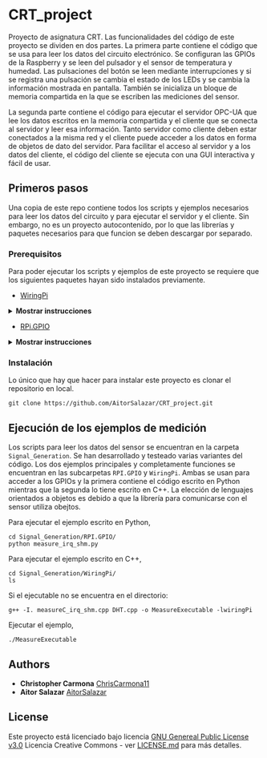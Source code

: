 # CRT_project

Proyecto de asignatura CRT. Las funcionalidades del código de este proyecto se dividen en dos partes. La primera parte contiene el código que se usa para leer los datos del circuito electrónico. Se configuran las GPIOs de la Raspberry y se leen del pulsador y el sensor de temperatura y humedad. Las pulsaciones del botón se leen mediante interrupciones y si se registra una pulsación se cambia el estado de los LEDs y se cambia la información mostrada en pantalla. También se inicializa un bloque de memoria compartida en la que se escriben las mediciones del sensor.

La segunda parte contiene el código para ejecutar el servidor OPC-UA que lee los datos escritos en la memoria compartida y el cliente que se conecta al servidor y leer esa información. Tanto servidor como cliente deben estar conectados a la misma red y el cliente puede acceder a los datos en forma de objetos de dato del servidor. Para facilitar el acceso al servidor y a los datos del cliente, el código del cliente se ejecuta con una GUI interactiva y fácil de usar.

## Primeros pasos

Una copia de este repo contiene todos los scripts y ejemplos necesarios para leer los datos del circuito y para ejecutar el servidor y el cliente. Sin embargo, no es un proyecto autocontenido, por lo que las librerías y paquetes necesarios para que funcion se deben descargar por separado.

### Prerequisitos

Para poder ejecutar los scripts y ejemplos de este proyecto se requiere que los siguientes paquetes hayan sido instalados previamente.

- [WiringPi](https://github.com/WiringPi/WiringPi)

<details><summary><b>Mostrar instrucciones</b></summary>

1. Actualizar paquete apt:

```sh
sudo apt-get update
````

2. Clonar repositorio WiringPi:

```sh
git clone https://github.com/WiringPi/WiringPi
````

3. Cambiar al repositorio y ejecutar:

```sh
cd WiringPi
./build
```

</details>

- [RPi.GPIO](http://sourceforge.net/projects/raspberry-gpio-python/)

<details><summary><b>Mostrar instrucciones</b></summary>

1. Actualizar pip:

 ```sh
 pip install --upgrade pip
 ````

2. Instalar paquete:

```sh
pip install RPi.GPIO
```

</details>


### Instalación

Lo único que hay que hacer para instalar este proyecto es clonar el repositorio en local.

    git clone https://github.com/AitorSalazar/CRT_project.git

## Ejecución de los ejemplos de medición

Los scripts para leer los datos del sensor se encuentran en la carpeta `Signal_Generation`. Se han desarrollado y testeado varias variantes del código. Los dos ejemplos principales y completamente funciones se encuentran en las subcarpetas `RPI.GPIO` y `WiringPi`. Ambas se usan para acceder a los GPIOs y la primera contiene el código escrito en Python mientras que la segunda lo tiene escrito en C++. La elección de lenguajes orientados a objetos es debido a que la librería para comunicarse con el sensor utiliza obejtos.

Para ejecutar el ejemplo escrito en Python,

    cd Signal_Generation/RPI.GPIO/
    python measure_irq_shm.py

Para ejecutar el ejemplo escrito en C++,

    cd Signal_Generation/WiringPi/
    ls

Si el ejecutable no se encuentra en el directorio:

    g++ -I. measureC_irq_shm.cpp DHT.cpp -o MeasureExecutable -lwiringPi

Ejecutar el ejemplo,

    ./MeasureExecutable


## Authors

  - **Christopher Carmona** [ChrisCarmona11](https://github.com/ChrisCarmona11)
  - **Aitor Salazar** [AitorSalazar](https://github.com/AitorSalazar)


## License

Este proyecto está licenciado bajo licencia [GNU Genereal Public License v3.0](LICENSE.md)
Licencia Creative Commons - ver [LICENSE.md](LICENSE.md) para más detalles.

